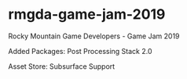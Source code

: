 # rmgda-game-jam-2019
Rocky Mountain Game Developers - Game Jam 2019

Added Packages: 
  Post Processing Stack 2.0

Asset Store: 
  Subsurface Support
